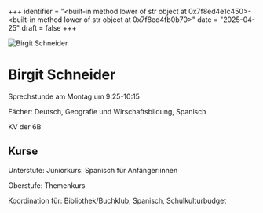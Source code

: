 
+++
identifier = "<built-in method lower of str object at 0x7f8ed4e1c450>-<built-in method lower of str object at 0x7f8ed4fb0b70>"
date = "2025-04-25"
draft = false
+++

<div class="row">
<div class="column">
<img src="/images/personal/Schneider.jpg" alt="Birgit Schneider"> 
</div>
<div class="column">

# Birgit Schneider

Sprechstunde am Montag um 9:25-10:15

Fächer: Deutsch,  Geografie und Wirschaftsbildung,  Spanisch

KV der 6B



## Kurse

Unterstufe: Juniorkurs: Spanisch für Anfänger:innen

Oberstufe: Themenkurs

Koordination für: Bibliothek/Buchklub, Spanisch, Schulkulturbudget

</div>
</div> 

